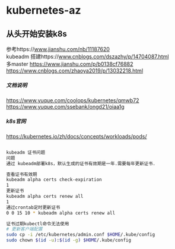 # kubernetes-az
## 从头开始安装k8s
参考https://www.jianshu.com/nb/11187620<br/>
kubeadm 搭建https://www.cnblogs.com/dszazhy/p/14704087.html<br/>
多master https://www.jianshu.com/p/b0138cf76882<br/>
         https://www.cnblogs.com/zhaoya2019/p/13032218.html<br/>
##### 文档说明
https://www.yuque.com/coolops/kubernetes/qmwb72 <br/>
https://www.yuque.com/ssebank/ongd21/oiaa1g <br/>
##### k8s官网
https://kubernetes.io/zh/docs/concepts/workloads/pods/

```bash

kubeadm 证书问题
问题
通过 kubeadm部署k8s，默认生成的证书有效期是一年.需要每年更新证书.

查看证书有效期
kubeadm alpha certs check-expiration
1
更新证书
kubeadm alpha certs renew all
1
通过crontab定时更新证书
0 0 15 10 * kubeadm alpha certs renew all

证书过期kubectl命令无法使用
# 更新客户端配置
sudo cp -i /etc/kubernetes/admin.conf $HOME/.kube/config
sudo chown $(id -u):$(id -g) $HOME/.kube/config
```
